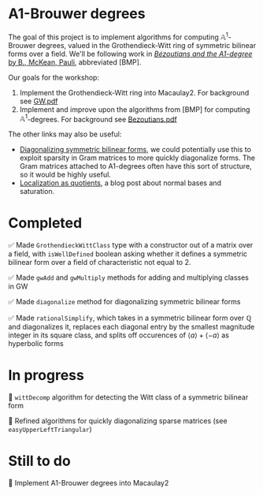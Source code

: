 # A1-Brouwer degrees

The goal of this project is to implement algorithms for computing $\mathbb{A}^1$-Brouwer degrees, valued in the Grothendieck-Witt ring of symmetric bilinear forms over a field. We'll be following work in [*Bézoutians and the A1-degree* by B., McKean, Pauli](https://www2.math.upenn.edu/~tbraz/bezoutian.pdf), abbreviated [BMP].

Our goals for the workshop:

1. Implement the Grothendieck-Witt ring into Macaulay2. For background see [GW.pdf](./References/GW.pdf)
2. Implement and improve upon the algorithms from [BMP] for computing $\mathbb{A}^1$-degrees. For background see [Bezoutians.pdf](./References/Bezoutians.pdf)

The other links may also be useful:
- [Diagonalizing symmetric bilinear forms](https://www2.math.upenn.edu/~tbraz/notes/diagonalizing-forms.pdf), we could potentially use this to exploit sparsity in Gram matrices to more quickly diagonalize forms. The Gram matrices attached to A1-degrees often have this sort of structure, so it would be highly useful.
- [Localization as quotients](https://machineappreciation.wordpress.com/2022/04/15/localizations-as-quotients/), a blog post about normal bases and saturation.


# Completed
:white_check_mark: Made `GrothendieckWittClass` type with a constructor out of a matrix over a field, with `isWellDefined` boolean asking whether it defines a symmetric bilinear form over a field of characteristic not equal to 2.

:white_check_mark: Made `gwAdd` and `gwMultiply` methods for adding and multiplying classes in GW

:white_check_mark: Made `diagonalize` method for diagonalizing symmetric bilinear forms

:white_check_mark: Made `rationalSimplify`, which takes in a symmetric bilinear form over $\mathbb{Q}$ and diagonalizes it, replaces each diagonal entry by the smallest magnitude integer in its square class, and splits off occurences of $\langle a\rangle + \langle -a\rangle$ as hyperbolic forms

# In progress

:small_orange_diamond: `wittDecomp` algorithm for detecting the Witt class of a symmetric bilinear form

:small_orange_diamond: Refined algorithms for quickly diagonalizing sparse matrices (see `easyUpperLeftTriangular`)

# Still to do

:small_red_triangle: Implement A1-Brouwer degrees into Macaulay2
